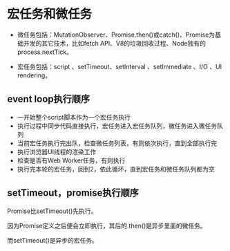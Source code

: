 # 宏任务和微任务

- 微任务包括：MutationObserver、Promise.then()或catch()、Promise为基础开发的其它技术，比如fetch API、V8的垃圾回收过程、Node独有的process.nextTick。

- 宏任务包括：script 、setTimeout、setInterval 、setImmediate 、I/O 、UI rendering。

## event loop执行顺序

- 一开始整个script脚本作为一个宏任务执行
- 执行过程中同步代码直接执行，宏任务进入宏任务队列，微任务进入微任务队列
- 当前宏任务执行完出队，检查微任务列表，有则依次执行，直到全部执行完
- 执行浏览器UI线程的渲染工作
- 检查是否有Web Worker任务，有则执行
- 执行完本轮的宏任务，回到2，依此循环，直到宏任务和微任务队列都为空

## setTimeout，promise执行顺序

Promise比setTimeout()先执行。

因为Promise定义之后便会立即执行，其后的.then()是异步里面的微任务。

而setTimeout()是异步的宏任务。

